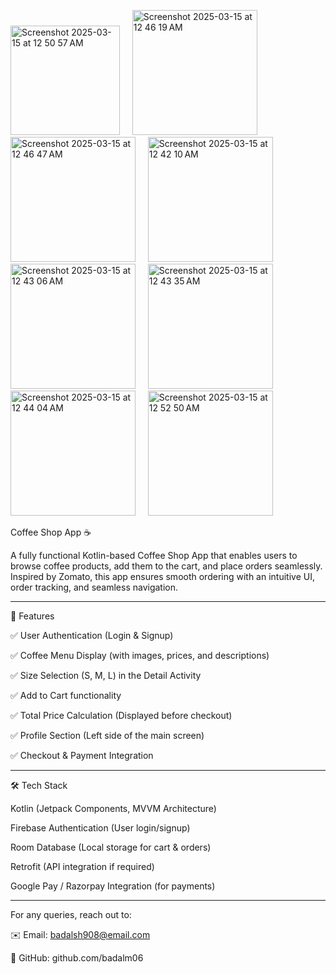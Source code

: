 
<img width="175" alt="Screenshot 2025-03-15 at 12 50 57 AM" src="https://github.com/user-attachments/assets/e1393fd6-0bef-4999-9ee4-37301c1f6382" /> &nbsp;&nbsp;&nbsp;
<img width="200" alt="Screenshot 2025-03-15 at 12 46 19 AM" src="https://github.com/user-attachments/assets/04844f98-41f6-42d5-a9da-3805b271e4f3" /> &nbsp;&nbsp;&nbsp;
<img width="200" alt="Screenshot 2025-03-15 at 12 46 47 AM" src="https://github.com/user-attachments/assets/4241001d-30b2-4db8-8a2b-cc01e3ef962e" /> &nbsp;&nbsp;&nbsp;
<img width="200" alt="Screenshot 2025-03-15 at 12 42 10 AM" src="https://github.com/user-attachments/assets/241f6802-6f33-45a4-b03f-259123a028cc" /> &nbsp;&nbsp;&nbsp;
<img width="200" alt="Screenshot 2025-03-15 at 12 43 06 AM" src="https://github.com/user-attachments/assets/b0c5ec2c-28a6-4850-941c-b0a81651f873" /> &nbsp;&nbsp;&nbsp;
<img width="200" alt="Screenshot 2025-03-15 at 12 43 35 AM" src="https://github.com/user-attachments/assets/7c8e5959-5fad-4bb9-8955-dc280e8006a2" /> &nbsp;&nbsp;&nbsp;
<img width="200" alt="Screenshot 2025-03-15 at 12 44 04 AM" src="https://github.com/user-attachments/assets/2e451c1c-385f-425f-a0e5-2e894cf4ccc7" /> &nbsp;&nbsp;&nbsp;
<img width="200" alt="Screenshot 2025-03-15 at 12 52 50 AM" src="https://github.com/user-attachments/assets/8faa29e9-a973-4ea9-9b20-363d6a40d2e5" />


Coffee Shop App ☕


A fully functional Kotlin-based Coffee Shop App that enables users to browse coffee products, add them to the cart, and place orders seamlessly. Inspired by Zomato, this app ensures smooth ordering with an intuitive UI, order tracking, and seamless navigation.

------------------------------------

📜 Features

✅ User Authentication (Login & Signup)

✅ Coffee Menu Display (with images, prices, and descriptions)

✅ Size Selection (S, M, L) in the Detail Activity

✅ Add to Cart functionality

✅ Total Price Calculation (Displayed before checkout)

✅ Profile Section (Left side of the main screen)

✅ Checkout & Payment Integration

------------------------------------

🛠 Tech Stack

Kotlin (Jetpack Components, MVVM Architecture)

Firebase Authentication (User login/signup)

Room Database (Local storage for cart & orders)

Retrofit (API integration if required)

Google Pay / Razorpay Integration (for payments)


------------------------------------

For any queries, reach out to:

✉️ Email: badalsh908@email.com

🔗 GitHub: github.com/badalm06
